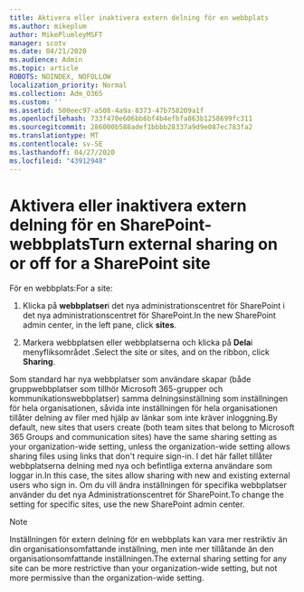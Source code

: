 ```yaml
---
title: Aktivera eller inaktivera extern delning för en webbplats
ms.author: mikeplum
author: MikePlumleyMSFT
manager: scotv
ms.date: 04/21/2020
ms.audience: Admin
ms.topic: article
ROBOTS: NOINDEX, NOFOLLOW
localization_priority: Normal
ms.collection: Adm_O365
ms.custom: ''
ms.assetid: 500eec97-a508-4a9a-8373-47b758209a1f
ms.openlocfilehash: 733f470e606bb6bf4b4efbfa863b1258699fc311
ms.sourcegitcommit: 286000b588adef1bbbb28337a9d9e087ec783fa2
ms.translationtype: MT
ms.contentlocale: sv-SE
ms.lasthandoff: 04/27/2020
ms.locfileid: "43912948"
---
```

# <a name="turn-external-sharing-on-or-off-for-a-sharepoint-site"></a><span data-ttu-id="ea511-102">Aktivera eller inaktivera extern delning för en SharePoint-webbplats</span><span class="sxs-lookup"><span data-stu-id="ea511-102">Turn external sharing on or off for a SharePoint site</span></span>

<span data-ttu-id="ea511-103">För en webbplats:</span><span class="sxs-lookup"><span data-stu-id="ea511-103">For a site:</span></span>
  
1. <span data-ttu-id="ea511-104">Klicka på **webbplatser**i det nya administrationscentret för SharePoint i det nya administrationscentret för SharePoint.</span><span class="sxs-lookup"><span data-stu-id="ea511-104">In the new SharePoint admin center, in the left pane, click **sites**.</span></span>
    
2. <span data-ttu-id="ea511-105">Markera webbplatsen eller webbplatserna och klicka på **Dela**i menyfliksområdet .</span><span class="sxs-lookup"><span data-stu-id="ea511-105">Select the site or sites, and on the ribbon, click **Sharing**.</span></span>
    
<span data-ttu-id="ea511-106">Som standard har nya webbplatser som användare skapar (både gruppwebbplatser som tillhör Microsoft 365-grupper och kommunikationswebbplatser) samma delningsinställning som inställningen för hela organisationen, såvida inte inställningen för hela organisationen tillåter delning av filer med hjälp av länkar som inte kräver inloggning.</span><span class="sxs-lookup"><span data-stu-id="ea511-106">By default, new sites that users create (both team sites that belong to Microsoft 365 Groups and communication sites) have the same sharing setting as your organization-wide setting, unless the organization-wide setting allows sharing files using links that don't require sign-in.</span></span> <span data-ttu-id="ea511-107">I det här fallet tillåter webbplatserna delning med nya och befintliga externa användare som loggar in.</span><span class="sxs-lookup"><span data-stu-id="ea511-107">In this case, the sites allow sharing with new and existing external users who sign in.</span></span> <span data-ttu-id="ea511-108">Om du vill ändra inställningen för specifika webbplatser använder du det nya Administrationscentret för SharePoint.</span><span class="sxs-lookup"><span data-stu-id="ea511-108">To change the setting for specific sites, use the new SharePoint admin center.</span></span>
  
> [!NOTE]
> <span data-ttu-id="ea511-109">Inställningen för extern delning för en webbplats kan vara mer restriktiv än din organisationsomfattande inställning, men inte mer tillåtande än den organisationsomfattande inställningen.</span><span class="sxs-lookup"><span data-stu-id="ea511-109">The external sharing setting for any site can be more restrictive than your organization-wide setting, but not more permissive than the organization-wide setting.</span></span> 
  

